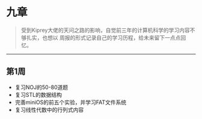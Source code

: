# 九章

> 受到Kiprey大佬的天问之路的影响，自觉前三年的计算机科学的学习内容不够扎实，也想以 周报的形式记录自己的学习历程，给未来留下一点点回忆。
---

## 第1周
- 复习NOJ的50-80道题
- 复习STL的数据结构
- 完善miniOS的前五个实验，并学习FAT文件系统
- 复习线性代数中的行列式内容